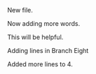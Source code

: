 New file.

Now adding more words.

This will be helpful.

Adding lines in Branch Eight

Added more lines to 4.
